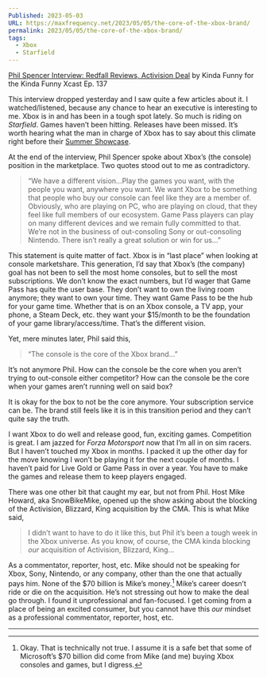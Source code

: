 ```yaml
---
Published: 2023-05-03
URL: https://maxfrequency.net/2023/05/05/the-core-of-the-xbox-brand/
permalink: 2023/05/05/the-core-of-the-xbox-brand/
tags:
  - Xbox
  - Starfield
---
```

[Phil Spencer Interview: Redfall Reviews, Activision Deal](https://youtu.be/yKwfEQ1eEyM) by Kinda Funny for the Kinda Funny Xcast Ep. 137

This interview dropped yesterday and I saw quite a few articles about it. I watched/listened, because any chance to hear an executive is interesting to me. Xbox is in and has been in a tough spot lately. So much is riding on *Starfield*. Games haven’t been hitting. Releases have been missed. It’s worth hearing what the man in charge of Xbox has to say about this climate right before their [Summer Showcase](https://news.xbox.com/en-us/2023/05/03/xbox-games-showcase-starfield-direct-june-11/).

At the end of the interview, Phil Spencer spoke about Xbox’s (the console) position in the marketplace. Two quotes stood out to me as contradictory.

> “We have a different vision…Play the games you want, with the people you want, anywhere you want. We want Xbox to be something that people who buy our console can feel like they are a member of. Obviously, who are playing on PC, who are playing on cloud, that they feel like full members of our ecosystem. Game Pass players can play on many different devices and we remain fully committed to that. We’re not in the business of out-consoling Sony or out-consoling Nintendo. There isn’t really a great solution or win for us…”

This statement is quite matter of fact. Xbox is in “last place” when looking at console marketshare. This generation, I’d say that Xbox’s (the company) goal has not been to sell the most home consoles, but to sell the most subscriptions. We don’t know the exact numbers, but I’d wager that Game Pass has quite the user base. They don’t want to own the living room anymore; they want to own your time. They want Game Pass to be the hub for your game time. Whether that is on an Xbox console, a TV app, your phone, a Steam Deck, etc. they want your $15/month to be the foundation of your game library/access/time. That’s the different vision.

Yet, mere minutes later, Phil said this,

> “The console is the core of the Xbox brand…”

It’s not anymore Phil. How can the console be the core when you aren’t trying to out-console either competitor? How can the console be the core when your games aren’t running well on said box?

It is okay for the box to not be the core anymore. Your subscription service can be. The brand still feels like it is in this transition period and they can’t quite say the truth.

I want Xbox to do well and release good, fun, exciting games. Competition is great. I am jazzed for *Forza Motorsport* now that I’m all in on sim racers. But I haven’t touched my Xbox in months. I packed it up the other day for the move knowing I won’t be playing it for the next couple of months. I haven’t paid for Live Gold or Game Pass in over a year. You have to make the games and release them to keep players engaged.

There was one other bit that caught my ear, but not from Phil. Host Mike Howard, aka SnowBikeMike, opened up the show asking about the blocking of the Activision, Blizzard, King acquisition by the CMA. This is what Mike said,

> I didn’t want to have to do it like this, but Phil it’s been a tough week in the Xbox universe. As you know, of course, the CMA kinda blocking *our* acquisition of Activision, Blizzard, King…

As a commentator, reporter, host, etc. Mike should not be speaking for Xbox, Sony, Nintendo, or any company, other than the one that actually pays him. None of the $70 billion is Mike’s money.[^1] Mike’s career doesn’t ride or die on the acquisition. He’s not stressing out how to make the deal go through. I found it unprofessional and fan-focused. I get coming from a place of being an excited consumer, but you cannot have this *our* mindset as a professional commentator, reporter, host, etc.

---
[^1]: Okay. That is technically not true. I assume it is a safe bet that some of Microsoft’s $70 billion did come from Mike (and me) buying Xbox consoles and games, but I digress.